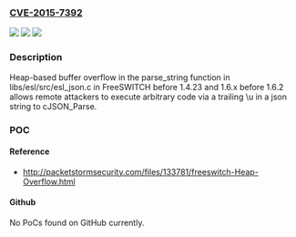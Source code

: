 ### [CVE-2015-7392](https://cve.mitre.org/cgi-bin/cvename.cgi?name=CVE-2015-7392)
![](https://img.shields.io/static/v1?label=Product&message=n%2Fa&color=blue)
![](https://img.shields.io/static/v1?label=Version&message=n%2Fa&color=blue)
![](https://img.shields.io/static/v1?label=Vulnerability&message=n%2Fa&color=brighgreen)

### Description

Heap-based buffer overflow in the parse_string function in libs/esl/src/esl_json.c in FreeSWITCH before 1.4.23 and 1.6.x before 1.6.2 allows remote attackers to execute arbitrary code via a trailing \u in a json string to cJSON_Parse.

### POC

#### Reference
- http://packetstormsecurity.com/files/133781/freeswitch-Heap-Overflow.html

#### Github
No PoCs found on GitHub currently.

